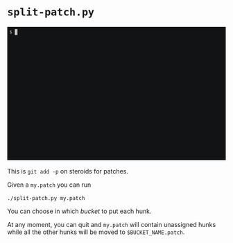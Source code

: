 # `split-patch.py`

[![asciicast](demo.gif)](https://asciinema.org/a/H69kggNt02RmU8sQxX2P5vlJI)

This is `git add -p` on steroids for patches.

Given a `my.patch` you can run

    ./split-patch.py my.patch

You can choose in which *bucket* to put each hunk.

At any moment, you can quit and `my.patch` will contain unassigned hunks while all the other hunks will be moved to `$BUCKET_NAME.patch`.

